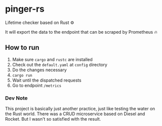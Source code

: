 # pinger-rs
Lifetime checker based on Rust :gear:

It will export the data to the endpoint that can be scraped by Prometheus :fire:

## How to run
1. Make sure `cargo` and `rustc` are installed
2. Check out the `default.yaml` at `config` directory
3. Do the changes necessary
4. `cargo run`
5. Wait until the dispatched requests
6. Go to endpoint `/metrics`

### Dev Note
This project is basically just another practice, just like testing the water on the Rust world.
There was a CRUD microservice based on Diesel and Rocket. But I wasn't so satisfied with the result.